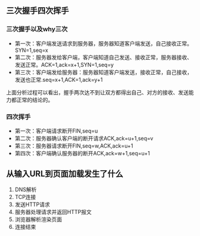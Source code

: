
## 三次握手四次挥手

### 三次握手以及why三次
 
 * 第一次：客户端发送请求到服务器，服务器知道客户端发送，自己接收正常。SYN=1,seq=x
 * 第二次：服务器发给客户端，客户端知道自己发送、接收正常，服务器接收、发送正常。ACK=1,ack=x+1,SYN=1,seq=y
 * 第三次：客户端发给服务器：服务器知道客户端发送，接收正常，自己接收，发送也正常.seq=x+1,ACK=1,ack=y+1
 
 上面分析过程可以看出，握手两次达不到让双方都得出自己、对方的接收、发送能力都正常的结论的。

 ### 四次挥手

 * 第一次：客户端请求断开FIN,seq=u
 * 第二次：服务器确认客户端的断开请求ACK,ack=u+1,seq=v
 * 第三次：服务器请求断开FIN,seq=w,ACK,ack=u+1
 * 第四次：客户端确认服务器的断开ACK,ack=w+1,seq=u+1

## 从输入URL到页面加载发生了什么
 1. DNS解析
 2. TCP连接
 3. 发送HTTP请求
 4. 服务器处理请求并返回HTTP报文
 5. 浏览器解析渲染页面
 6. 连接结束